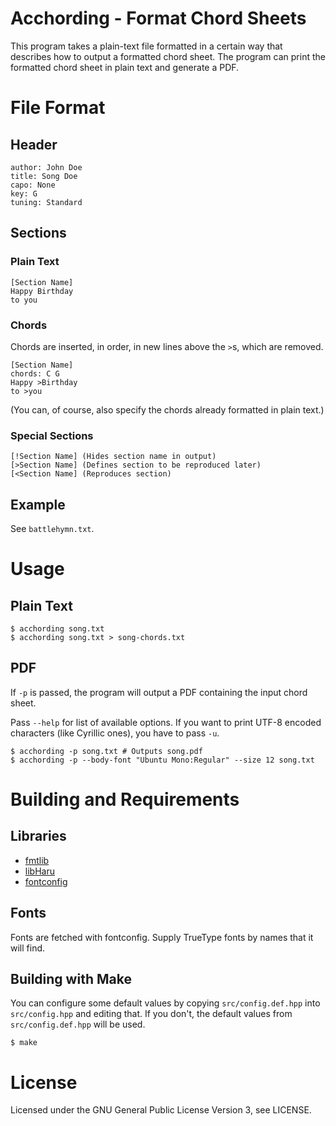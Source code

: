 # Acchording - Format Chord Sheets

This program takes a plain-text file formatted in a certain way that describes how to output a formatted chord sheet. The program can print the formatted chord sheet in plain text and generate a PDF.

# File Format

## Header

```
author: John Doe
title: Song Doe
capo: None
key: G
tuning: Standard
```

## Sections

### Plain Text

```
[Section Name]
Happy Birthday
to you
```

### Chords

Chords are inserted, in order, in new lines above the `>`s, which are removed.

```
[Section Name]
chords: C G
Happy >Birthday
to >you
```

(You can, of course, also specify the chords already formatted in plain text.)

### Special Sections

```
[!Section Name] (Hides section name in output)
[>Section Name] (Defines section to be reproduced later)
[<Section Name] (Reproduces section)
```

## Example

See `battlehymn.txt`.

# Usage

## Plain Text

```
$ acchording song.txt
$ acchording song.txt > song-chords.txt
```

## PDF

If `-p` is passed, the program will output a PDF containing the input chord sheet.

Pass `--help` for list of available options. If you want to print UTF-8 encoded characters (like Cyrillic ones), you have to pass `-u`.

```
$ acchording -p song.txt # Outputs song.pdf
$ acchording -p --body-font "Ubuntu Mono:Regular" --size 12 song.txt
```

# Building and Requirements

## Libraries

- [fmtlib](https://github.com/fmtlib/fmt)
- [libHaru](http://libharu.org/)
- [fontconfig](https://www.freedesktop.org/wiki/Software/fontconfig/)

## Fonts

Fonts are fetched with fontconfig. Supply TrueType fonts by names that it will find.

## Building with Make

You can configure some default values by copying `src/config.def.hpp` into `src/config.hpp` and editing that. If you don't, the default values from `src/config.def.hpp` will be used.

```
$ make
```

# License

Licensed under the GNU General Public License Version 3, see LICENSE.
